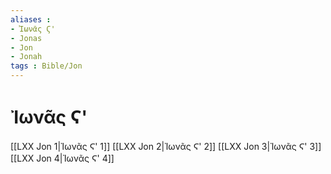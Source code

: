 ```yaml
---
aliases : 
- Ἰωνᾶς Ϛ'
- Jonas
- Jon
- Jonah
tags : Bible/Jon
---
```


# Ἰωνᾶς Ϛ'

[[LXX Jon 1|Ἰωνᾶς Ϛ' 1]]
[[LXX Jon 2|Ἰωνᾶς Ϛ' 2]]
[[LXX Jon 3|Ἰωνᾶς Ϛ' 3]]
[[LXX Jon 4|Ἰωνᾶς Ϛ' 4]]

